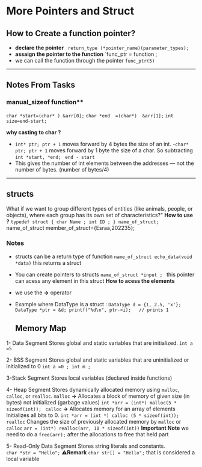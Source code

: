 # More Pointers and Struct

## How to Create a function pointer?
- **declare the pointer** ` return_type (*pointer_name)(parameter_types);`    
- **assaign the pointer to the function**  `func_ptr = function ;
- we can call the function through the pointer `func_ptr(5)`
---
## Notes From Tasks
### manual_sizeof function**
`char *start=(char* ) &arr[0];`
`char *end  =(char*)  &arr[1];`
`int size=end-start;`

**why casting to char ?**
- `int* ptr; ptr + 1` moves forward by 4 bytes  the size of an int.
-`char* ptr; ptr + 1` moves forward by 1 byte the size of a char.
So subtracting `int *start, *end; ` `end - start`
- This gives the number of int elements between the addresses — not the number of bytes. (number of bytes/4)

---
## structs 
What if we want to group different types of entities (like animals, people, or objects), where each group has its own set of characteristics?" 
**How to use ?** 
`typedef struct
{
 char Name ;
 int ID ;
} name_of_struct; `
name_of_struct member_of_struct={Esraa,202235};

### Notes
- structs can be a return type of function `name_of_struct echo_data(void *data)` this returns a struct
- You can create pointers to structs  `name_of_struct *input ; ` this pointer can acess any element in this struct
**How to acess the elements**
- we use the **->** operator 
- Example where DataType is a struct : `DataType d = {1, 2.5, 'x'};
  DataType *ptr = &d;
  printf("%d\n", ptr->i);   // prints 1`

  ## Memory Map

1- Data Segment
Stores global and static variables that are initialized.
`int a =5 `

2- BSS Segment
Stores global and static variables that are uninitialized or initialized to 0
`int a =0 ;
int m ;`

3-Stack Segment
Stores local variables (declared inside functions)

4- Heap Segment
Stores dynamically allocated memory using `malloc`, `calloc`, or `realloc`.
`malloc` **->** Allocates a block of memory of given size (in bytes) not initialized (garbage values)
`int *arr = (int*) malloc(5 * sizeof(int)); `
`calloc` **->** Allocates memory for an array of elements Initializes all bits to 0.
`int *arr = (int *) calloc (5 * sizeof(int));`
`realloc` Changes the size of previously allocated memory by `malloc` or `calloc`
`arr = (int*) realloc(arr, 10 * sizeof(int))`
**Important Note** we need to do a `free(arr);` after the allocations to free that held part  

5- Read-Only Data Segment
Stores string literals and constants.   
`char *str = "Hello";` 
⚠️**Remark** `char str[] = "Hello";` that is considered a local variable 
